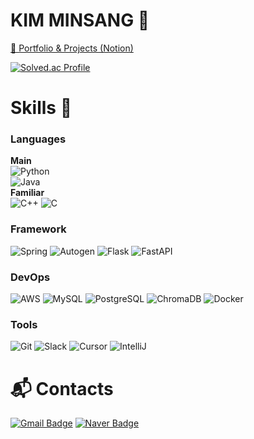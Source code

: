 # KIM MINSANG 🚀

[🔗 Portfolio & Projects (Notion)](https://bead-expansion-30a.notion.site/KIM-MINSANG-BACKEND-ENGINEER-1d2fcc726bad809786d5edf4230805fb)

[![Solved.ac Profile](http://mazassumnida.wtf/api/v2/generate_badge?boj=basisp)](https://solved.ac/basisp/)
<br>

# Skills 🧪

### Languages
**Main**  
![Python](https://img.shields.io/badge/Python-3776AB.svg?&style=for-the-badge&logo=Python&logoColor=white)  
![Java](https://img.shields.io/badge/Java-007396.svg?&style=for-the-badge&logo=Java&logoColor=white)  
**Familiar**  
![C++](https://img.shields.io/badge/C++-00599C.svg?&style=for-the-badge&logo=cplusplus&logoColor=white)
![C](https://img.shields.io/badge/C-A8B9CC.svg?&style=for-the-badge&logo=c&logoColor=white)

### Framework
![Spring](https://img.shields.io/badge/Spring-6DB33F.svg?&style=for-the-badge&logo=Spring&logoColor=white)
![Autogen](https://img.shields.io/badge/Autogen-4B8BBE.svg?&style=for-the-badge&logo=python&logoColor=white)
![Flask](https://img.shields.io/badge/Flask-000000.svg?&style=for-the-badge&logo=Flask&logoColor=white)
![FastAPI](https://img.shields.io/badge/FastAPI-009688.svg?&style=for-the-badge&logo=FastAPI&logoColor=white)


### DevOps
![AWS](https://img.shields.io/badge/Amazon%20Web%20Services-232F3E.svg?&style=for-the-badge&logo=amazonaws&logoColor=white)
![MySQL](https://img.shields.io/badge/MySQL-4479A1.svg?&style=for-the-badge&logo=MySQL&logoColor=white)
![PostgreSQL](https://img.shields.io/badge/PostgreSQL-4169E1.svg?&style=for-the-badge&logo=postgresql&logoColor=white)
![ChromaDB](https://img.shields.io/badge/ChromaDB-FF6F00.svg?&style=for-the-badge&logo=apache&logoColor=white)
![Docker](https://img.shields.io/badge/Docker-2496ED.svg?&style=for-the-badge&logo=Docker&logoColor=white)

### Tools
![Git](https://img.shields.io/badge/Git-F05032.svg?&style=for-the-badge&logo=Git&logoColor=white)
![Slack](https://img.shields.io/badge/Slack-4A154B.svg?&style=for-the-badge&logo=Slack&logoColor=white)
![Cursor](https://img.shields.io/badge/Cursor-4D4DFF.svg?&style=for-the-badge&logo=cursor&logoColor=white)
![IntelliJ](https://img.shields.io/badge/IntelliJ-000000.svg?&style=for-the-badge&logo=intellijidea&logoColor=white)

# :mailbox_with_mail: Contacts
[![Gmail Badge](https://img.shields.io/badge/Gmail-d14836?style=flat-square&logo=Gmail&logoColor=white&link=mailto:minsang007@gmail.com)](mailto:minsang007@gmail.com)
[![Naver Badge](https://img.shields.io/badge/Naver-03C75A?style=flat-square&logo=Naver&logoColor=white&link=mailto:minsang007@naver.com)](mailto:minsang007@naver.com)
